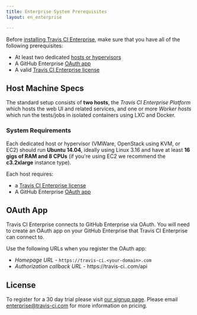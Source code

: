 ```yaml
---
title: Enterprise System Prerequisites
layout: en_enterprise

---
```


Before [installing Travis CI Enterprise](/user/enterprise/installation/), make
sure that you have all of the following prerequisites:  

- At least two dedicated [hosts or hypervisors](#host-machine-specs)
- A GitHub Enterprise [OAuth app](#OAuth-app)
- A valid [Travis CI Enterprise license](#license)

## Host Machine Specs

The standard setup consists of **two hosts**, the *Travis CI Enterprise
Platform* which hosts the web UI and related services, and one or more
*Worker hosts* which run the tests/jobs in isolated containers using LXC
and Docker.

### System Requirements

Each dedicated host or hypervisor (VMWare, OpenStack using KVM, or EC2) should
run **Ubuntu 14.04**, ideally using Linux 3.16 and have at least **16 gigs of
RAM and 8 CPUs** (if you're using EC2 we recommend the **c3.2xlarge** instance
type).

Each host requires:

- a [Travis CI Enterprise license](#license)
- A GitHub Enterprise [OAuth app](#OAuth-app)

## OAuth App

Travis CI Enterprise connects to GitHub Enterprise via OAuth. You will need to
create an OAuth app on your GitHub Enterprise that Travis CI Enterprise can
connect to.

<!-- TODO: link to GH OAuth app -->

Use the following URLs when you register the OAuth app:

- *Homepage URL* - `https://travis-ci.<your-domain>.com`
- *Authorization callback URL* - https://travis-ci.<your-domain>.com/api

## License

To register for a 30 day trial please visit
<a href="https://enterprise.travis-ci.com/signup">our signup page</a>.
Please email [enterprise@travis-ci.com](mailto:enterprise@travis-ci.com) for
more information on pricing.

